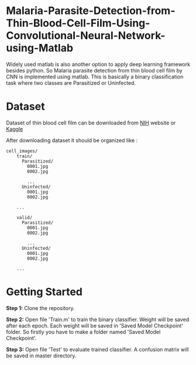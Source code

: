 # Malaria-Parasite-Detection-from-Thin-Blood-Cell-Film-Using-Convolutional-Neural-Network-using-Matlab

Widely used matlab is also another option to apply deep learning framework besides python. So Malaria parasite detection from thin blood cell film by CNN is implemented using matlab. This is basically a binary classification task where two classes are Parasitized or Uninfected.


# Dataset 
Dataset of thin blood cell film can be downloaded from [NIH](https://lhncbc.nlm.nih.gov/publication/pub9932) website or [Kaggle](https://www.kaggle.com/iarunava/cell-images-for-detecting-malaria)

After downloading dataset it should be organized like : 

```
cell_images/
    train/
      Parasitized/
        0001.jpg
        0002.jpg

        ...
      Uninfected/
        0001.jpg
        0002.jpg
        
	...

    valid/
      Parasitized/
        0001.jpg
        0002.jpg

        ...
      Uninfected/
        0001.jpg
        0002.jpg
        
	...
```


# Getting Started 

**Step 1:** 
	Clone the repository. 
  
**Step 2:**
	Open file 'Train.m' to train the binary classifier. 
  Weight will be saved after each epoch. Each weight will be saved in 'Saved Model Checkpoint' folder. So firstly you have to make a   folder named 'Saved Model Checkpoint'.
	
**Step 3:**
	Open file 'Test' to evaluate trained classifier. A confusion matrix will be saved in master directory.
